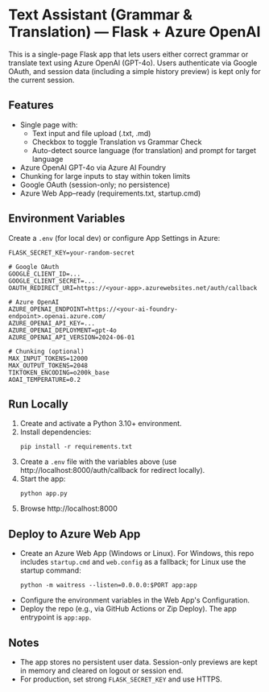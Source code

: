 # Text Assistant (Grammar & Translation) — Flask + Azure OpenAI

This is a single-page Flask app that lets users either correct grammar or translate text using Azure OpenAI (GPT-4o). Users authenticate via Google OAuth, and session data (including a simple history preview) is kept only for the current session.

## Features
- Single page with:
  - Text input and file upload (.txt, .md)
  - Checkbox to toggle Translation vs Grammar Check
  - Auto-detect source language (for translation) and prompt for target language
- Azure OpenAI GPT-4o via Azure AI Foundry
- Chunking for large inputs to stay within token limits
- Google OAuth (session-only; no persistence)
- Azure Web App–ready (requirements.txt, startup.cmd)

## Environment Variables
Create a `.env` (for local dev) or configure App Settings in Azure:

```
FLASK_SECRET_KEY=your-random-secret

# Google OAuth
GOOGLE_CLIENT_ID=...
GOOGLE_CLIENT_SECRET=...
OAUTH_REDIRECT_URI=https://<your-app>.azurewebsites.net/auth/callback

# Azure OpenAI
AZURE_OPENAI_ENDPOINT=https://<your-ai-foundry-endpoint>.openai.azure.com/
AZURE_OPENAI_API_KEY=...
AZURE_OPENAI_DEPLOYMENT=gpt-4o
AZURE_OPENAI_API_VERSION=2024-06-01

# Chunking (optional)
MAX_INPUT_TOKENS=12000
MAX_OUTPUT_TOKENS=2048
TIKTOKEN_ENCODING=o200k_base
AOAI_TEMPERATURE=0.2
```

## Run Locally
1. Create and activate a Python 3.10+ environment.
2. Install dependencies:
   ```
   pip install -r requirements.txt
   ```
3. Create a `.env` file with the variables above (use http://localhost:8000/auth/callback for redirect locally).
4. Start the app:
   ```
   python app.py
   ```
5. Browse http://localhost:8000

## Deploy to Azure Web App
- Create an Azure Web App (Windows or Linux). For Windows, this repo includes `startup.cmd` and `web.config` as a fallback; for Linux use the startup command:
  ```
  python -m waitress --listen=0.0.0.0:$PORT app:app
  ```
- Configure the environment variables in the Web App's Configuration.
- Deploy the repo (e.g., via GitHub Actions or Zip Deploy). The app entrypoint is `app:app`.

## Notes
- The app stores no persistent user data. Session-only previews are kept in memory and cleared on logout or session end.
- For production, set strong `FLASK_SECRET_KEY` and use HTTPS.
